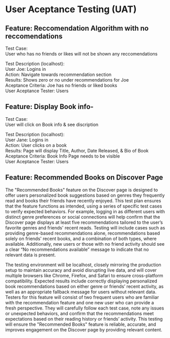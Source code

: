 # User Aceptance Testing (UAT)


## Feature: Reccomendation Algorithm with no reccomendations
Test Case:\
User who has no friends or likes will not be shown any reccomendations

Test Description (localhost):\
User Joe: Logins in  
Action: Navigate towards recommendation section\
Results: Shows zero or no under recommendations for Joe\
Aceptance Criteria: Joe has no friends or liked books\
User Aceptance Tester: Users


## Feature: Display Book info-
Test Case:\
User will click on Book info & see discription

Test Description (localhost):\
User Jane: Logins in\
Action: User clicks on a book\
Results: Page will display Title, Author, Date Released, & Bio of Book\
Aceptance Criteria: Book Info Page needs to be visible\
User Aceptance Tester: Users

## Feature: Recommended Books on Discover Page
The "Recommended Books" feature on the Discover page is designed to 
offer users personalized book suggestions based on genres they frequently read and books their friends have recently enjoyed. 
This test plan ensures that the feature functions as intended, using a series of specific test cases to verify expected behaviors. 
For example, logging in as different users with distinct genre preferences or social connections will help confirm that 
the Discover page displays at least five recommendations tailored to the user’s favorite genres and friends' recent reads. 
Testing will include cases such as providing genre-based recommendations alone, recommendations based solely on friends' 
recent books, and a combination of both types, where available. 
Additionally, new users or those with no friend activity should see a clear “No recommendations available” message to 
indicate that no relevant data is present.

The testing environment will be localhost, closely mirroring the production setup to maintain accuracy and avoid disrupting 
live data, and will cover multiple browsers like Chrome, Firefox, and Safari to 
ensure cross-platform compatibility. 
Expected results include correctly displaying personalized book recommendations based on either genre or friends’ 
recent activity, as well as an appropriate fallback message for users without relevant data. Testers for 
this feature will consist of two frequent users who are familiar with the recommendation feature and one new 
user who can provide a fresh perspective. They will carefully follow each test case, note any issues or 
unexpected behaviors, and confirm that the recommendations meet expectations based on their reading history or 
friends’ activity. This testing will ensure the "Recommended Books" feature is reliable, accurate, and improves
engagement on the Discover page by providing relevant content.
